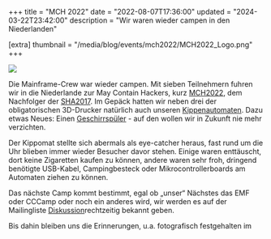 +++
title = "MCH 2022"
date = "2022-08-07T17:36:00"
updated = "2024-03-22T23:42:00"
description = "Wir waren wieder campen in den Niederlanden"

[extra]
thumbnail = "/media/blog/events/mch2022/MCH2022_Logo.png"
+++

![](/media/blog/events/mch2022/MCH2022_Logo.png)

Die Mainframe-Crew war wieder campen. Mit sieben Teilnehmern fuhren wir in die Niederlande zur May Contain Hackers,
kurz [MCH2022](https://mch2022.org/#/), dem Nachfolger der [SHA2017](@/blog/events/2017-08-26-sha2017.md). Im Gepäck hatten wir neben
drei der obligatorischen 3D-Drucker natürlich auch unseren [Kippenautomaten](#). Dazu etwas Neues:
Einen [Geschirrspüler](#) - auf den wollen wir in Zukunft nie mehr verzichten.

[//]: # (TODO: LINK TO KIPPENAUTOMAT AND GESCHIRRSPÜLER)

Der Kippomat stellte sich abermals als eye-catcher heraus, fast rund um die Uhr blieben immer wieder Besucher davor
stehen. Einige waren enttäuscht, dort keine Zigaretten kaufen zu können, andere waren sehr froh, dringend benötigte
USB-Kabel, Campingbesteck oder Mikrocontrollerboards am Automaten ziehen zu können.

Das nächste Camp kommt bestimmt, egal ob „unser“ Nächstes das EMF oder CCCamp oder noch ein anderes wird, wir werden es
auf der Mailingliste [Diskussion](https://mailman.ktt-ol.de/postorius/lists/diskussion.lists.ktt-ol.de/)rechtzeitig
bekannt geben.

Bis dahin bleiben uns die Erinnerungen, u.a. fotografisch festgehalten im

[//]: # (TODO: GALLERY)
